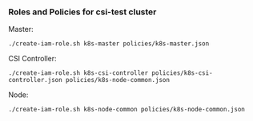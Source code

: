 ### Roles and Policies for csi-test cluster

Master:  
```
./create-iam-role.sh k8s-master policies/k8s-master.json
```

CSI Controller:
```
./create-iam-role.sh k8s-csi-controller policies/k8s-csi-controller.json policies/k8s-node-common.json
```

Node:
```
./create-iam-role.sh k8s-node-common policies/k8s-node-common.json
```